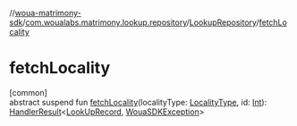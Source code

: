 //[woua-matrimony-sdk](../../../index.md)/[com.woualabs.matrimony.lookup.repository](../index.md)/[LookupRepository](index.md)/[fetchLocality](fetch-locality.md)

# fetchLocality

[common]\
abstract suspend fun [fetchLocality](fetch-locality.md)(localityType: [LocalityType](../../com.woualabs.matrimony.type/-locality-type/index.md), id: [Int](https://kotlinlang.org/api/latest/jvm/stdlib/kotlin/-int/index.html)): [HandlerResult](../../com.woualabs.matrimony.errors/-handler-result/index.md)<[LookUpRecord](../../com.woualabs.matrimony.lookup.mapper/-look-up-record/index.md), [WouaSDKException](../../com.woualabs.matrimony.errors.exception/-woua-s-d-k-exception/index.md)>
